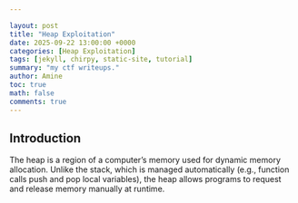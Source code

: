 ```yaml
---

layout: post
title: "Heap Exploitation"
date: 2025-09-22 13:00:00 +0000
categories: [Heap Exploitation]
tags: [jekyll, chirpy, static-site, tutorial]
summary: "my ctf writeups."
author: Amine
toc: true
math: false
comments: true
---
```


## Introduction

The heap is a region of a computer’s memory used for dynamic memory allocation. Unlike the stack, which is managed automatically (e.g., function calls push and pop local variables), the heap allows programs to request and release memory manually at runtime.